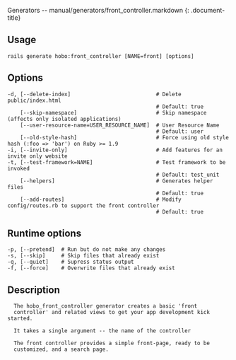 Generators -- manual/generators/front\_controller.markdown
{: .document-title}


## Usage

    

    rails generate hobo:front_controller [NAME=front] [options]


## Options

    

    -d, [--delete-index]                           # Delete public/index.html
                                                   # Default: true
        [--skip-namespace]                         # Skip namespace (affects only isolated applications)
        [--user-resource-name=USER_RESOURCE_NAME]  # User Resource Name
                                                   # Default: user
        [--old-style-hash]                         # Force using old style hash (:foo => 'bar') on Ruby >= 1.9
    -i, [--invite-only]                            # Add features for an invite only website
    -t, [--test-framework=NAME]                    # Test framework to be invoked
                                                   # Default: test_unit
        [--helpers]                                # Generates helper files
                                                   # Default: true
        [--add-routes]                             # Modify config/routes.rb to support the front controller
                                                   # Default: true


## Runtime options

    

    -p, [--pretend]  # Run but do not make any changes
    -s, [--skip]     # Skip files that already exist
    -q, [--quiet]    # Supress status output
    -f, [--force]    # Overwrite files that already exist


## Description

    


      The hobo_front_controller generator creates a basic 'front
      controller' and related views to get your app development kick started.

      It takes a single argument -- the name of the controller

      The front controller provides a simple front-page, ready to be
      customized, and a search page.



